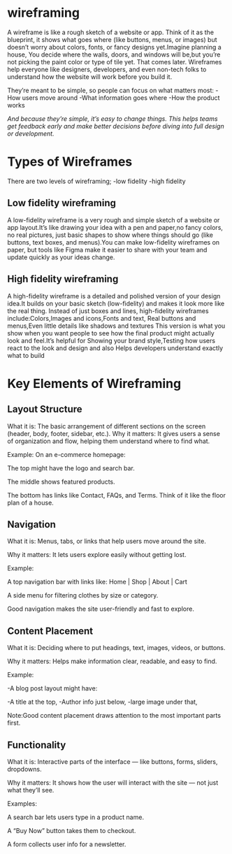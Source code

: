 # wireframing

A wireframe is like a rough sketch of a website or app.
Think of it as the blueprint, it shows what goes where (like buttons, menus, or images) but doesn’t worry about colors, fonts, or fancy designs yet.Imagine planning a house,
You decide where the walls, doors, and windows will be,but you’re not picking the paint color or type of tile yet. That comes later.
Wireframes help everyone like designers, developers, and even non-tech folks to understand how the website will work before you build it.

They’re meant to be simple, so people can focus on what matters most:
 -How users move around
 -What information goes where
 -How the product works

*And because they’re simple, it’s easy to change things. This helps teams get feedback early and make better decisions before diving into full design or development.*

# Types of Wireframes

 There are two levels of wireframing;
 -low fidelity 
 -high fidelity 

 ## Low fidelity wireframing

 A low-fidelity wireframe is a very rough and simple sketch of a website or app layout.It’s like drawing your idea with a pen and paper,no fancy colors, no real pictures, just basic shapes to show where things should go (like buttons, text boxes, and menus).You can make low-fidelity wireframes on paper, but tools like Figma make it easier to share with your team and update quickly as your ideas change.
 

 ## High fidelity wireframing
 A high-fidelity wireframe is a detailed and polished version of your design idea.It builds on your basic sketch (low-fidelity) and makes it look more like the real thing.
Instead of just boxes and lines, high-fidelity wireframes include:Colors,Images and icons,Fonts and text, Real buttons and menus,Even little details like shadows and textures
This version is what you show when you want people to see how the final product might actually look and feel.It’s helpful for Showing your brand style,Testing how users react to the look and design and also Helps developers understand exactly what to build

# Key Elements of Wireframing
## Layout Structure
What it is: The basic arrangement of different sections on the screen (header, body, footer, sidebar, etc.).
Why it matters: It gives users a sense of organization and flow, helping them understand where to find what.

Example:
On an e-commerce homepage:

The top might have the logo and search bar.

The middle shows featured products.
























The bottom has links like Contact, FAQs, and Terms.
Think of it like the floor plan of a house.

 ## Navigation
What it is: Menus, tabs, or links that help users move around the site.

Why it matters: It lets users explore easily without getting lost.

Example:

A top navigation bar with links like: Home | Shop | About | Cart

A side menu for filtering clothes by size or category.

Good navigation makes the site user-friendly and fast to explore.

## Content Placement
What it is: Deciding where to put headings, text, images, videos, or buttons.

Why it matters: Helps make information clear, readable, and easy to find.

 Example:

-A blog post layout might have:

-A title at the top,
-Author info just below,
-large image under that,



Note:Good content placement draws attention to the most important parts first.

## Functionality
What it is: Interactive parts of the interface — like buttons, forms, sliders, dropdowns.

Why it matters: It shows how the user will interact with the site — not just what they’ll see.

Examples:

A search bar lets users type in a product name.

A “Buy Now” button takes them to checkout.

A form collects user info for a newsletter.



 
